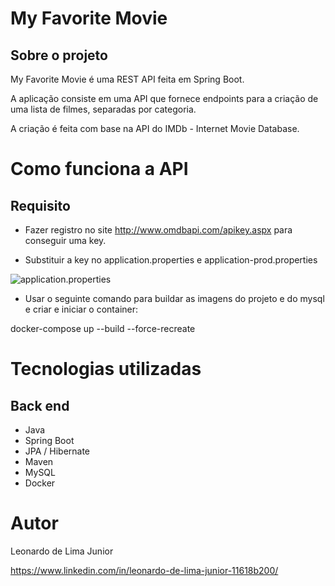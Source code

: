 # My Favorite Movie 

## Sobre o projeto

My Favorite Movie é uma REST API feita em Spring Boot. 

A aplicação consiste em uma API que fornece endpoints para a criação de uma lista de filmes, separadas por categoria.

A criação é feita com base na API do IMDb - Internet Movie Database.

# Como funciona a API

## Requisito

- Fazer registro no site http://www.omdbapi.com/apikey.aspx para conseguir uma key.

- Substituir a key no application.properties e application-prod.properties

![application.properties](https://github.com/leoljunior/assets/blob/master/application%20properties.png)

- Usar o seguinte comando para buildar as imagens do projeto e do mysql e criar e iniciar o container:

docker-compose up --build --force-recreate

# Tecnologias utilizadas
## Back end
- Java
- Spring Boot
- JPA / Hibernate
- Maven
- MySQL
- Docker

# Autor

Leonardo de Lima Junior

https://www.linkedin.com/in/leonardo-de-lima-junior-11618b200/

